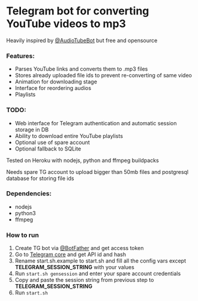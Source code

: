 # Telegram bot for converting YouTube videos to mp3

Heavily inspired by [@AudioTubeBot](t.me/AudioTubeBot) but free and opensource  

### Features:
* Parses YouTube links and converts them to .mp3 files
* Stores already uploaded file ids to prevent re-converting of same video
* Animation for downloading stage
* Interface for reordering audios
* Playlists

### TODO:
* Web interface for Telegram authentication and automatic session storage in DB
* Ability to download entire YouTube playlists
* Optional use of spare account
* Optional fallback to SQLite

Tested on Heroku with nodejs, python and ffmpeg buildpacks

Needs spare TG account to upload bigger than 50mb files and postgresql database for storing file ids

### Dependencies:
* nodejs
* python3
* ffmpeg

### How to run
1. Create TG bot via [@BotFather](t.me/BotFather) and get access token
2. Go to [Telegram core](https://my.telegram.org) and get API id and hash
3. Rename start.sh.example to start.sh and fill all the config vars except **TELEGRAM_SESSION_STRING** with your values
4. Run `start.sh gensession` and enter your spare account credentials
5. Copy and paste the session string from  previous step to **TELEGRAM_SESSION_STRING**
6. Run `start.sh`
